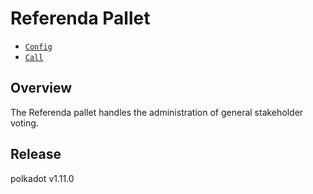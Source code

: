 # Referenda Pallet

- [`Config`](https://docs.rs/pallet-referenda/latest/pallet_referenda/pallet/trait.Config.html)
- [`Call`](https://docs.rs/pallet-referenda/latest/pallet_referenda/pallet/enum.Call.html)

## Overview

The Referenda pallet handles the administration of general stakeholder voting.


## Release

polkadot v1.11.0
